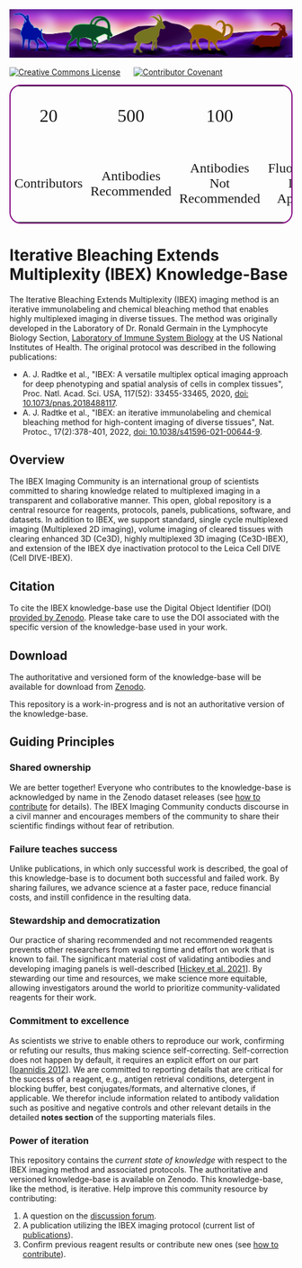 <img src="https://github.com/IBEXImagingCommunity/ibex_imaging_large_files/raw/main/docs/IBEX_Banner.jpg">

[![Creative Commons License](https://i.creativecommons.org/l/by/4.0/88x31.png)](http://creativecommons.org/licenses/by/4.0/) &nbsp;&nbsp;&nbsp;&nbsp; [![Contributor Covenant](https://img.shields.io/badge/Contributor%20Covenant-2.1-4baaaa.svg)](code_of_conduct.md)

<table style="margin-left: auto;margin-right: auto; border: 2px solid purple; border-radius: 20px;">
    <tbody>
        <tr>
            <td style="text-align:center;"><p style="font-family:verdana;font-size:xx-large">20</p></td>
            <td style="text-align:center"><p style="font-family:verdana;font-size:xx-large">500</p></td>
            <td style="text-align:center"><p style="font-family:verdana;font-size:xx-large">100</p></td>
            <td style="text-align:center"><p style="font-family:verdana;font-size:xx-large">20</p></td>
            <td style="text-align:center"><p style="font-family:verdana;font-size:xx-large">20</p></td>
        </tr>
        <tr>
            <td style="text-align:center;vertical-align: middle"><p style="font-family:verdana;font-size:x-large">Contributors</p></td>
            <td style="text-align:center;vertical-align: middle"><p style="font-family:verdana;font-size:x-large">Antibodies Recommended</p></td>
            <td style="text-align:center;vertical-align: middle"><p style="font-family:verdana;font-size:x-large">Antibodies<br>Not Recommended</p></td>
            <td style="text-align:center;vertical-align: middle"><p style="font-family:verdana;font-size:x-large">Fluorophores<br>IBEX Approved</p></td>
            <td style="text-align:center;vertical-align: middle"><p style="font-family:verdana;font-size:x-large">Tissues</p></td>
        </tr>
    </tbody>
</table>

# Iterative Bleaching Extends Multiplexity (IBEX) Knowledge-Base

The Iterative Bleaching Extends Multiplexity (IBEX) imaging method is an iterative immunolabeling and chemical bleaching method that enables highly multiplexed imaging in diverse tissues. The method was originally developed in the Laboratory of Dr. Ronald Germain in the Lymphocyte Biology Section, [Laboratory of Immune System Biology](https://www.niaid.nih.gov/research/lab-immune-system-biology) at the US National Institutes of Health. The original protocol was described in the following publications:

* A. J. Radtke et al., "IBEX: A versatile multiplex optical imaging approach for deep phenotyping and spatial analysis of cells in complex tissues", Proc. Natl. Acad. Sci. USA, 117(52): 33455-33465, 2020, [doi: 10.1073/pnas.2018488117](https://doi.org/10.1073/pnas.2018488117).
* A. J. Radtke et al., "IBEX: an iterative immunolabeling and chemical bleaching method for high-content imaging of diverse tissues", Nat. Protoc., 17(2):378-401, 2022, [doi: 10.1038/s41596-021-00644-9](https://doi.org/10.1038/s41596-021-00644-9).

## Overview
The IBEX Imaging Community is an international group of scientists committed to sharing knowledge related to multiplexed imaging in a transparent and collaborative manner. This open, global repository is a central resource for reagents, protocols, panels, publications, software, and datasets. In addition to IBEX, we support standard, single cycle multiplexed imaging (Multiplexed 2D imaging), volume imaging of cleared tissues with clearing enhanced 3D (Ce3D), highly multiplexed 3D imaging (Ce3D-IBEX), and extension of the IBEX dye inactivation protocol to the Leica Cell DIVE (Cell DIVE-IBEX).

## Citation

To cite the IBEX knowledge-base use the Digital Object Identifier (DOI) [provided by Zenodo](https://zenodo.org/). Please take care to use the DOI associated with the specific version of the knowledge-base used in your work.

## Download

The authoritative and versioned form of the knowledge-base will be available for download from [Zenodo](https://zenodo.org/).

This repository is a work-in-progress and is not an authoritative version of the knowledge-base.

## Guiding Principles

### Shared ownership
We are better together! Everyone who contributes to the knowledge-base is acknowledged by name in the Zenodo dataset releases (see [how to contribute](contrib.md) for details). The IBEX Imaging Community conducts discourse in a civil manner and encourages members of the community to share their scientific findings without fear of retribution.

### Failure teaches success
Unlike publications, in which only successful work is described, the goal of this knowledge-base is to document both successful and failed work. By sharing failures, we advance science at a faster pace, reduce financial costs, and instill confidence in the resulting data.

### Stewardship and democratization
Our practice of sharing recommended and not recommended reagents prevents other researchers from wasting time and effort on work that is known to fail. The significant material cost of validating antibodies and developing imaging panels is well-described [[Hickey et al. 2021](https://doi.org/10.1038/s41592-021-01316-y)]. By stewarding our time and resources, we make science more equitable, allowing investigators around the world to prioritize community-validated reagents for their work.

### Commitment to excellence
As scientists we strive to enable others to reproduce our work, confirming or refuting our results, thus making science self-correcting. Self-correction does not happen by default, it requires an explicit effort on our part [[Ioannidis 2012](https://doi.org/10.1177/1745691612464056)]. We are committed to reporting details that are critical for the success of a reagent, e.g., antigen retrieval conditions, detergent in blocking buffer, best conjugates/formats, and alternative clones, if applicable. We therefor include information related to antibody validation such as positive and negative controls and other relevant details in the detailed **notes section** of the supporting materials files.

### Power of iteration
This repository contains the *current state of knowledge* with respect to the IBEX imaging method and associated protocols. The authoritative and versioned knowledge-base is available on Zenodo. This knowledge-base, like the method, is iterative. Help improve this community resource by contributing:
1. A question on the [discussion forum](https://github.com/IBEXImagingCommunity/ibex_imaging_knowledge_base/discussions).
1. A publication utilizing the IBEX imaging protocol (current list of [publications](https://IBEXImagingCommunity.github.io/ibex_imaging_knowledge_base/publications.html)).
1. Confirm previous reagent results or contribute new ones (see [how to contribute](contrib.md)).
